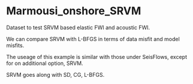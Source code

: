 # Marmousi_onshore_SRVM

Dataset to test SRVM based elastic FWI and acoustic FWI.

We can compare SRVM with L-BFGS in terms of data misfit and model misfits.

The useage of this example is similar with those under SeisFlows, except for on additional option, SRVM.

SRVM goes along with SD, CG, L-BFGS.
